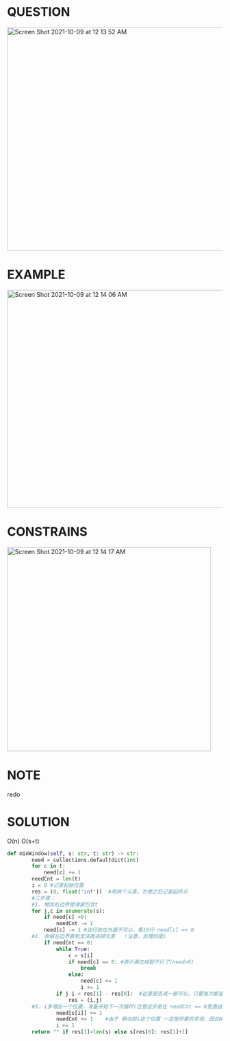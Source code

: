 # QUESTION 
<img width="521" alt="Screen Shot 2021-10-09 at 12 13 52 AM" src="https://user-images.githubusercontent.com/64442606/136643732-81738582-ba27-4c2c-b7fb-a653d74579ee.png">

# EXAMPLE
<img width="508" alt="Screen Shot 2021-10-09 at 12 14 06 AM" src="https://user-images.githubusercontent.com/64442606/136643742-161ed318-0db8-4e07-a9fd-af161cca8066.png">

# CONSTRAINS
<img width="476" alt="Screen Shot 2021-10-09 at 12 14 17 AM" src="https://user-images.githubusercontent.com/64442606/136643749-886bd227-bec2-4783-ac16-dccb312bd528.png">

# NOTE
redo 
# SOLUTION
O(n) O(s+t)
```python
def minWindow(self, s: str, t: str) -> str:
        need = collections.defaultdict(int)
        for c in t:
            need[c] += 1
        needCnt = len(t)
        i = 0 #记录起始位置
        res = (0, float('inf'))  #用两个元素，方便之后记录起终点
        #三步骤：
        #1. 增加右边界使滑窗包含t
        for j,c in enumerate(s):
            if need[c] >0:
                needCnt -= 1
            need[c] -= 1 #这行放在外面不可以，看19行 need[c] == 0
        #2. 收缩左边界直到无法再去掉元素   !注意，处理的是i
            if needCnt == 0:
                while True:
                    c = s[i]
                    if need[c] == 0: #表示再去掉就不行了(need>0)
                        break
                    else:
                        need[c] += 1
                        i += 1
                if j-i < res[1] - res[0]:  #这里是否减一都可以，只要每次都是这样算的就行，反正最后也是输出子串而非长度
                    res = (i,j)
        #3. i多增加一个位置，准备开始下一次循环(注意这步是在 needCnt == 0里面进行的 )
                need[s[i]] += 1
                needCnt += 1    #由于 移动前i这个位置 一定是所需的字母，因此NeedCnt才需要+1
                i += 1
        return "" if res[1]>len(s) else s[res[0]: res[1]+1]

```
